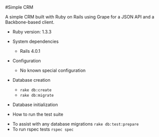 #Simple CRM

A simple CRM built with Ruby on Rails using Grape for a JSON API and a Backbone-based client.

* Ruby version: 1.3.3

* System dependencies
	- Rails 4.0.1

* Configuration
	- No known special configuration

* Database creation
	- `rake db:create`
	- `rake db:migrate`

* Database initialization

* How to run the test suite
 - To assist with any database migrations `rake db:test:prepare`
 - To run rspec tests `rspec spec`
